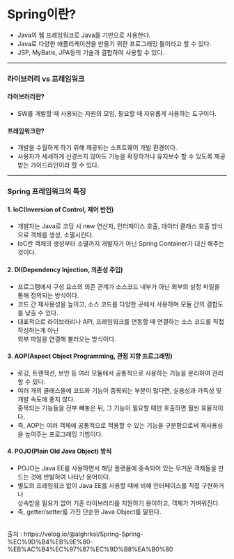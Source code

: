 # Spring이란?
- Java의 웹 프레임워크로 Java를 기반으로 사용한다.
- Java로 다양한 애플리케이션을 만들기 위한 프로그래밍 틀이라고 할 수 있다.
- JSP, MyBatis, JPA등의 기술과 결합하여 사용할 수 있다.

***
### 라이브러리 vs 프레임워크
#### 라이브러리란?
- SW를 개발할 때 사용되는 자원의 모임, 필요할 때 자유롭게 사용하는 도구이다.

#### 프레임워크란?
- 개발을 수월하게 하기 위해 제공되는 소프트웨어 개발 환경이다.
- 사용자가 세세하게 신경쓰지 않아도 기능을 확장하거나 유지보수 할 수 있도록 제공받는 가이드라인이라 할 수 있다.

***
### Spring 프레임워크의 특징
#### 1. IoC(Inversion of Control, 제어 반전)
- 개발자는 Java로 코딩 시 new 연산자, 인터페이스 호출, 데이터 클래스 호출 방식으로 객체를 생성, 소멸시킨다.
- IoC란 객체의 생성부터 소멸까지 개발자가 아닌 Spring Container가 대신 해주는 것이다.

#### 2. DI(Dependency Injection, 의존성 주입)
- 프로그램에서 구성 요소의 의존 관계가 소스코드 내부가 아닌 외부의 설정 파일을 통해 정의되는 방식이다.
- 코드 간 재사용성을 높이고, 소스 코드를 다양한 곳에서 사용하며 모듈 간의 결합도를 낮출 수 있다.
- 대표적으로 라이브러리나 API, 프레임워크를 연동할 때 연결하는 소스 코드를 직접 작성하는게 아닌  
외부 파일을 연결해 불러오는 방식이다.

#### 3. AOP(Aspect Object Programming, 관점 지향 프로그래밍)
- 로깅, 트랜잭션, 보안 등 여러 모듈에서 공통적으로 사용하는 기능을 분리하여 관리할 수 있다.
- 여러 개의 클래스들에 코드와 기능이 중복되는 부분이 많다면, 실용성과 가독성 및 개발 속도에 좋지 않다.  
중복되는 기능들을 전부 빼놓은 뒤, 그 기능이 필요할 때만 호출하면 훨씬 효율적이다.
- 즉, AOP는 여러 객체에 공통적으로 적용할 수 있는 기능을 구분함으로써 재사용성을 높여주는 프로그래밍 기법이다.

#### 4. POJO(Plain Old Java Object) 방식
- POJO는 Java EE를 사용하면서 해당 플랫폼에 종속되어 있는 무거운 객체들을 만드는 것에 반발하여 나타난 용어이다.
- 별도의 프레임워크 없이 Java EE를 사용할 때에 비해 인터페이스를 직접 구현하거나  
상속받을 필요가 없어 기존 라이브러리를 지원하기 용이하고, 객체가 가벼워진다.
- 즉, getter/setter를 가진 단순한 Java Object를 말한다.
<br>
출처 : https://velog.io/@alghrksl/Spring-Spring-%EC%9D%B4%EB%9E%80-%EB%AC%B4%EC%97%87%EC%9D%B8%EA%B0%80
